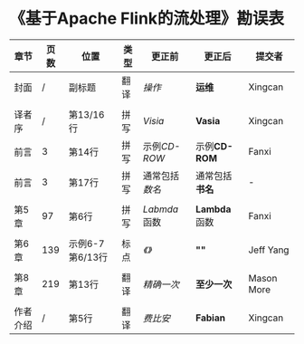 # 《基于Apache Flink的流处理》勘误表

|章节|页数  |位置 |类型    |更正前        |更正后         | 提交者 |
|---|-----|-----|-------|-------------|--------------|----------|
|封面|/|副标题|翻译|*操作*|**运维**|Xingcan|
||
|译者序|/|第13/16行|拼写|*Visia*|**Vasia**|Xingcan|
|前言|3|第14行|拼写|示例*CD-ROW*|示例**CD-ROM**|Fanxi|
|前言|3|第17行|拼写|通常包括*数名*|通常包括**书名**|-|
||
|第5章|97|第6行|拼写|*Labmda*函数|**Lambda**函数|Fanxi|
||
|第6章|139|示例6-7第6/13行|标点|*《》*|**\"\"**|Jeff Yang|
||
|第8章|219|第13行|翻译|*精确一次*|**至少一次**|Mason More|
||
|作者介绍|/|第5行|翻译|*费比安*|**Fabian**|Xingcan|


